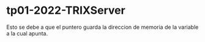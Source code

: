 # tp01-2022-TRIXServer

Esto se debe a que el puntero guarda la direccion de memoria de la variable a la cual apunta.